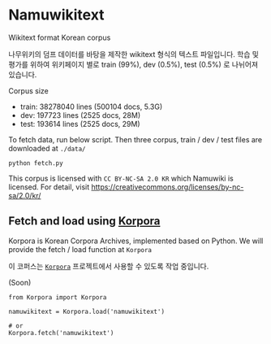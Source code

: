 # Namuwikitext

Wikitext format Korean corpus

나무위키의 덤프 데이터를 바탕을 제작한 wikitext 형식의 텍스트 파일입니다. 학습 및 평가를 위하여 위키페이지 별로 train (99%), dev (0.5%), test (0.5%) 로 나뉘어져있습니다.

Corpus size
- train: 38278040 lines (500104 docs, 5.3G)
- dev: 197723 lines (2525 docs, 28M)
- test: 193614 lines (2525 docs, 29M)

To fetch data, run below script. Then three corpus, train / dev / test files are downloaded at `./data/`

```
python fetch.py
```

This corpus is licensed with `CC BY-NC-SA 2.0 KR` which Namuwiki is licensed. For detail, visit https://creativecommons.org/licenses/by-nc-sa/2.0/kr/

## Fetch and load using [Korpora](https://github.com/ko-nlp/Korpora)

Korpora is Korean Corpora Archives, implemented based on Python. We will provide the fetch / load function at `Korpora`

이 코퍼스는 [`Korpora`](https://github.com/ko-nlp/Korpora) 프로젝트에서 사용할 수 있도록 작업 중입니다.

(Soon)
```
from Korpora import Korpora

namuwikitext = Korpora.load('namuwikitext')

# or
Korpora.fetch('namuwikitext')
```
